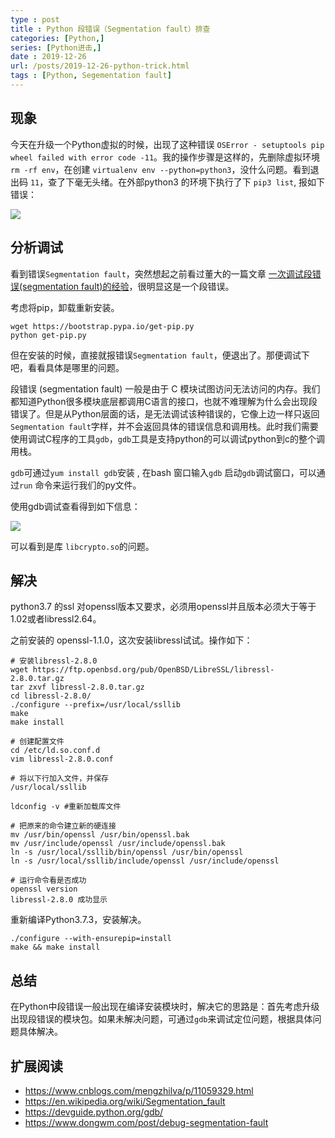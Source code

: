 ```yaml
---
type : post
title : Python 段错误（Segmentation fault）排查
categories: [Python,] 
series: [Python进击,]
date : 2019-12-26
url: /posts/2019-12-26-python-trick.html 
tags : [Python, Segementation fault]
---
```



## 现象 

今天在升级一个Python虚拟的时候，出现了这种错误 `OSError - setuptools pip wheel failed with error code -11`。我的操作步骤是这样的，先删除虚拟环境`rm -rf env`，在创建 `virtualenv env --python=python3`，没什么问题。看到退出码 `11`，查了下毫无头绪。在外部python3 的环境下执行了下 `pip3 list`, 报如下错误：

![](/static/imgs/python/segmentationfault.png)


## 分析调试

看到错误`Segmentation fault`，突然想起之前看过董大的一篇文章 [一次调试段错误(segmentation fault)的经验](https://www.dongwm.com/post/debug-segmentation-fault/)，很明显这是一个段错误。

考虑将pip，卸载重新安装。

```
wget https://bootstrap.pypa.io/get-pip.py
python get-pip.py
```

但在安装的时候，直接就报错误`Segmentation fault`，便退出了。那便调试下吧，看看具体是哪里的问题。

段错误 (segmentation fault) 一般是由于 C 模块试图访问无法访问的内存。我们都知道Python很多模块底层都调用C语言的接口，也就不难理解为什么会出现段错误了。但是从Python层面的话，是无法调试该种错误的，它像上边一样只返回 `Segmentation fault`字样，并不会返回具体的错误信息和调用栈。此时我们需要使用调试C程序的工具`gdb`，`gdb`工具是支持python的可以调试python到c的整个调用栈。

`gdb`可通过`yum install gdb`安装 , 在bash 窗口输入`gdb` 启动`gdb`调试窗口，可以通过`run` 命令来运行我们的py文件。

使用gdb调试查看得到如下信息：

![](/static/imgs/python/segmentationfault-gdb.png)

可以看到是库 `libcrypto.so`的问题。

## 解决

python3.7 的ssl 对openssl版本又要求，必须用openssl并且版本必须大于等于1.02或者libressl2.64。

之前安装的 openssl-1.1.0，这次安装libressl试试。操作如下：

```
# 安装libressl-2.8.0
wget https://ftp.openbsd.org/pub/OpenBSD/LibreSSL/libressl-2.8.0.tar.gz
tar zxvf libressl-2.8.0.tar.gz
cd libressl-2.8.0/
./configure --prefix=/usr/local/ssllib
make
make install

# 创建配置文件
cd /etc/ld.so.conf.d
vim libressl-2.8.0.conf

# 将以下行加入文件，并保存
/usr/local/ssllib

ldconfig -v #重新加载库文件

# 把原来的命令建立新的硬连接
mv /usr/bin/openssl /usr/bin/openssl.bak
mv /usr/include/openssl /usr/include/openssl.bak
ln -s /usr/local/ssllib/bin/openssl /usr/bin/openssl
ln -s /usr/local/ssllib/include/openssl /usr/include/openssl

# 运行命令看是否成功
openssl version
libressl-2.8.0 成功显示
```

重新编译Python3.7.3，安装解决。

```
./configure --with-ensurepip=install
make && make install
```

## 总结

在Python中段错误一般出现在编译安装模块时，解决它的思路是：首先考虑升级出现段错误的模块包。如果未解决问题，可通过`gdb`来调试定位问题，根据具体问题具体解决。

## 扩展阅读

- https://www.cnblogs.com/mengzhilva/p/11059329.html
- https://en.wikipedia.org/wiki/Segmentation_fault
- https://devguide.python.org/gdb/
- https://www.dongwm.com/post/debug-segmentation-fault